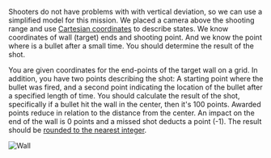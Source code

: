 Shooters do not have problems with with vertical deviation, so we can use a simplified model for this mission.
We placed a camera above the shooting range and use 
[Cartesian coordinates](http://en.wikipedia.org/wiki/Cartesian_coordinate_system) to describe states.
We know coordinates of wall (target) ends and shooting point.
And we know the point where is a bullet after a small time.
You should determine the result of the shot.

You are given coordinates for the end-points of the target wall on a grid.
In addition, you have two points describing the shot: A starting point where the bullet was fired,
and a second point indicating the location of the bullet after a specified length of time.
You should calculate the result of the shot, specifically if a bullet hit the wall in the center,
then it's 100 points. Awarded points reduce in relation to the distance from the center.
An impact on the end of the wall is 0 points and a missed shot deducts a point (-1).
The result should be [rounded to the nearest integer](http://en.wikipedia.org/wiki/Rounding#Rounding_to_integer).

![Wall](shooting.svg)
